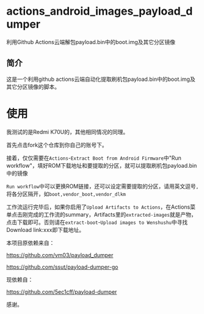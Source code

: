 # actions_android_images_payload_dumper
利用Github Actions云端解包payload.bin中的boot.img及其它分区镜像


## 简介 ##
这是一个利用github actions云端自动化提取刷机包payload.bin中的boot.img及其它分区镜像的脚本。

# 使用

我测试的是Redmi K70U的，其他相同情况的同理。

首先点击fork这个仓库到你自己的账号下。 
 
接着，仅仅需要在`Actions`-`Extract Boot from Android Firmware`中"Run workflow"，填好ROM下载地址和要提取的分区，就可以提取刷机包payload.bin中的镜像

`Run workflow`中可以更换ROM链接，还可以设定需要提取的分区，请用英文逗号`,`将各分区隔开，如`boot,vendor_boot,vendor_dlkm`

工作流运行完毕后，如果你启用了`Upload Artifacts to Actions`，在Actions菜单点击刚完成的工作流的summary，Artifacts里的`extracted-images`就是产物，点击下载即可。否则请在`extract-boot`-`Upload images to Wenshushu`中寻找Download link:xxx即下载地址。

本项目原依赖来自：

https://github.com/vm03/payload_dumper

https://github.com/ssut/payload-dumper-go

现依赖自：

https://github.com/5ec1cff/payload-dumper

感谢。

